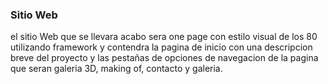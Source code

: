 ### Sitio Web
el sitio Web que se llevara acabo sera one page con estilo visual de los 80 utilizando framework y contendra la pagina de inicio con una descripcion breve del proyecto y las pestañas de opciones de navegacion de la pagina que seran galeria 3D, making of, contacto y galeria.